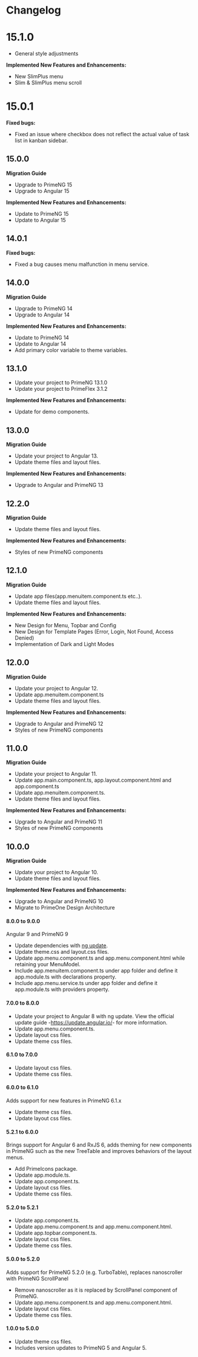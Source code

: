 # Changelog

# 15.1.0

- General style adjustments

**Implemented New Features and Enhancements:**
- New SlimPlus menu
- Slim & SlimPlus menu scroll

# 15.0.1
**Fixed bugs:**
- Fixed an issue where checkbox does not reflect the actual value of task list in kanban sidebar.

## 15.0.0
**Migration Guide**
- Upgrade to PrimeNG 15
- Upgrade to Angular 15
  
**Implemented New Features and Enhancements:**
- Update to PrimeNG 15
- Update to Angular 15

## 14.0.1
**Fixed bugs:**
- Fixed a bug causes menu malfunction in menu service.

## 14.0.0
**Migration Guide**
- Upgrade to PrimeNG 14
- Upgrade to Angular 14

**Implemented New Features and Enhancements:**
- Update to PrimeNG 14
- Update to Angular 14
- Add primary color variable to theme variables.

## 13.1.0
- Update your project to PrimeNG 13.1.0
- Update your project to PrimeFlex 3.1.2

**Implemented New Features and Enhancements:**
- Update for demo components.
## 13.0.0
**Migration Guide**
- Update your project to Angular 13.
- Update theme files and layout files.

**Implemented New Features and Enhancements:**

- Upgrade to Angular and PrimeNG 13

## 12.2.0
**Migration Guide**
- Update theme files and layout files.

**Implemented New Features and Enhancements:**

- Styles of new PrimeNG components

## 12.1.0

**Migration Guide**
- Update app files(app.menuitem.component.ts etc..).
- Update theme files and layout files.

**Implemented New Features and Enhancements:**

- New Design for Menu, Topbar and Config
- New Design for Template Pages (Error, Login, Not Found, Access Denied)
- Implementation of Dark and Light Modes

## 12.0.0
**Migration Guide**
- Update your project to Angular 12.
- Update app.menuitem.component.ts
- Update theme files and layout files.

**Implemented New Features and Enhancements:**

- Upgrade to Angular and PrimeNG 12
- Styles of new PrimeNG components

## 11.0.0
**Migration Guide**
- Update your project to Angular 11.
- Update app.main.component.ts, app.layout.component.html and app.component.ts
- Update app.menuitem.component.ts.
- Update theme files and layout files.

**Implemented New Features and Enhancements:**

- Upgrade to Angular and PrimeNG 11
- Styles of new PrimeNG components

## 10.0.0
**Migration Guide**
- Update your project to Angular 10.
- Update theme files and layout files.

**Implemented New Features and Enhancements:**

- Upgrade to Angular and PrimeNG 10
- Migrate to PrimeOne Design Architecture

#### 8.0.0 to 9.0.0
Angular 9 and PrimeNG 9
- Update dependencies with <a href="https://angular.io/cli/update">ng update</a>.
- Update theme.css and layout.css files.
- Update app.menu.component.ts and app.menu.component.html while retaining your MenuModel.
- Include app.menuitem.component.ts under app folder and define it app.module.ts with declarations property.
- Include app.menu.service.ts under app folder and define it app.module.ts with providers property.

#### 7.0.0 to 8.0.0
- Update your project to Angular 8 with ng update. View the official update guide -<a href="https://update.angular.io/">https://update.angular.io/</a>- for more information.
- Update app.menu.component.ts.
- Update layout css files.
- Update theme css files.

#### 6.1.0 to 7.0.0
- Update layout css files.
- Update theme css files.

#### 6.0.0 to 6.1.0
Adds support for new features in PrimeNG 6.1.x
- Update theme css files.
- Update layout css files.

#### 5.2.1 to 6.0.0
Brings support for Angular 6 and RxJS 6, adds theming for new components in PrimeNG such as the new TreeTable
and improves behaviors of the layout menus.
- Add PrimeIcons package.
- Update app.module.ts.
- Update app.component.ts.
- Update layout css files.
- Update theme css files.

#### 5.2.0 to 5.2.1
- Update app.component.ts.
- Update app.menu.component.ts and app.menu.component.html.
- Update app.topbar.component.ts.
- Update layout css files.
- Update theme css files.

#### 5.0.0 to 5.2.0
Adds support for PrimeNG 5.2.0 (e.g. TurboTable), replaces nanoscroller with PrimeNG ScrollPanel
- Remove nanoscroller as it is replaced by ScrollPanel component of PrimeNG.
- Update app.menu.component.ts and app.menu.component.html.
- Update layout css files.
- Update theme css files.

#### 1.0.0 to 5.0.0
- Update theme css files.
- Includes version updates to PrimeNG 5 and Angular 5.
